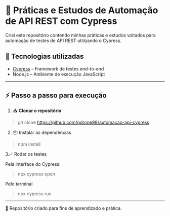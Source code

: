 # 📌 Práticas e Estudos de Automação de API REST com Cypress

Criei este repositório contendo minhas práticas e estudos voltados para automação de testes de API REST utilizando o Cypress.  

## 🚀 Tecnologias utilizadas
- [Cypress](https://www.cypress.io/) – Framework de testes end-to-end
- Node.js – Ambiente de execução JavaScript

---

## ⚡ Passo a passo para execução

1. 📥 **Clonar o repositório**

  > git clone https://github.com/pdrone98/automacao-api-cypress


2. 📦 Instalar as dependências

  > npm install


3.✅ Rodar os testes
 
  Pela interface do Cypress: 
  >  npx cypress open

  Pelo terminal
  > npx cypress run

---

📌 Repositório criado para fins de aprendizado e prática.
